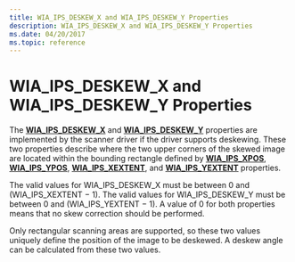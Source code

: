 ```yaml
---
title: WIA_IPS_DESKEW_X and WIA_IPS_DESKEW_Y Properties
description: WIA_IPS_DESKEW_X and WIA_IPS_DESKEW_Y Properties
ms.date: 04/20/2017
ms.topic: reference
---
```


# WIA\_IPS\_DESKEW\_X and WIA\_IPS\_DESKEW\_Y Properties





The [**WIA\_IPS\_DESKEW\_X**](./wia-ips-deskew-x.md) and [**WIA\_IPS\_DESKEW\_Y**](./wia-ips-deskew-y.md) properties are implemented by the scanner driver if the driver supports deskewing. These two properties describe where the two upper corners of the skewed image are located within the bounding rectangle defined by [**WIA\_IPS\_XPOS**](./wia-ips-xpos.md), [**WIA\_IPS\_YPOS**](./wia-ips-ypos.md), [**WIA\_IPS\_XEXTENT**](./wia-ips-xextent.md), and [**WIA\_IPS\_YEXTENT**](./wia-ips-yextent.md) properties.

The valid values for WIA\_IPS\_DESKEW\_X must be between 0 and (WIA\_IPS\_XEXTENT − 1). The valid values for WIA\_IPS\_DESKEW\_Y must be between 0 and (WIA\_IPS\_YEXTENT − 1). A value of 0 for both properties means that no skew correction should be performed.

Only rectangular scanning areas are supported, so these two values uniquely define the position of the image to be deskewed. A deskew angle can be calculated from these two values.

 

